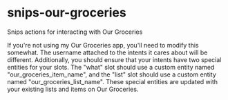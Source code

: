 # snips-our-groceries
Snips actions for interacting with Our Groceries

If you're not using my Our Groceries app, you'll need to modify this somewhat.  The username attached to the intents it cares about will be different.  Additionally, you should ensure that your intents have two special entities for your slots.  The "what" slot should use a custom entity named "our_groceries_item_name", and the "list" slot should use a custom entity named "our_groceries_list_name".  These special entities are updated with your existing lists and items on Our Groceries.
